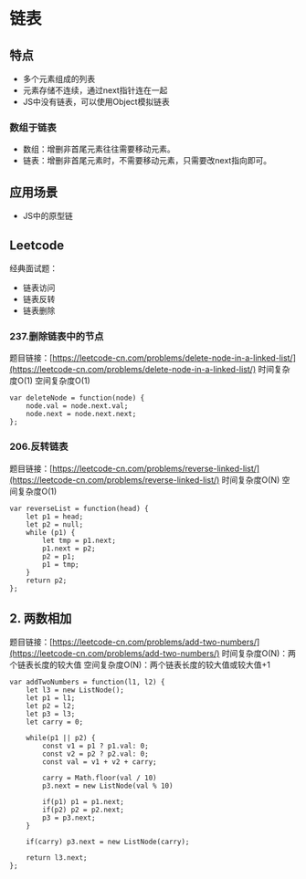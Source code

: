 # 链表
## 特点
- 多个元素组成的列表
- 元素存储不连续，通过next指针连在一起
- JS中没有链表，可以使用Object模拟链表

### 数组于链表
- 数组：增删非首尾元素往往需要移动元素。
- 链表：增删非首尾元素时，不需要移动元素，只需要改next指向即可。
## 应用场景
- JS中的原型链
## Leetcode
经典面试题：
- 链表访问
- 链表反转
- 链表删除
### 237.删除链表中的节点
题目链接：[https://leetcode-cn.com/problems/delete-node-in-a-linked-list/](https://leetcode-cn.com/problems/delete-node-in-a-linked-list/)
时间复杂度O(1)
空间复杂度O(1)
```
var deleteNode = function(node) {
    node.val = node.next.val;
    node.next = node.next.next;
};
```
### 206.反转链表
题目链接：[https://leetcode-cn.com/problems/reverse-linked-list/](https://leetcode-cn.com/problems/reverse-linked-list/)
时间复杂度O(N)
空间复杂度O(1)
```
var reverseList = function(head) {
    let p1 = head;
    let p2 = null;
    while (p1) {
        let tmp = p1.next;
        p1.next = p2;
        p2 = p1;
        p1 = tmp;
    }
    return p2;
};
```
## 2. 两数相加
题目链接：[https://leetcode-cn.com/problems/add-two-numbers/](https://leetcode-cn.com/problems/add-two-numbers/)
时间复杂度O(N)：两个链表长度的较大值
空间复杂度O(N)：两个链表长度的较大值或较大值+1
```
var addTwoNumbers = function(l1, l2) {
    let l3 = new ListNode();
    let p1 = l1;
    let p2 = l2;
    let p3 = l3;
    let carry = 0;

    while(p1 || p2) {
        const v1 = p1 ? p1.val: 0;
        const v2 = p2 ? p2.val: 0;
        const val = v1 + v2 + carry;

        carry = Math.floor(val / 10)
        p3.next = new ListNode(val % 10)

        if(p1) p1 = p1.next;
        if(p2) p2 = p2.next;
        p3 = p3.next;
    }

    if(carry) p3.next = new ListNode(carry);

    return l3.next;
};
```
